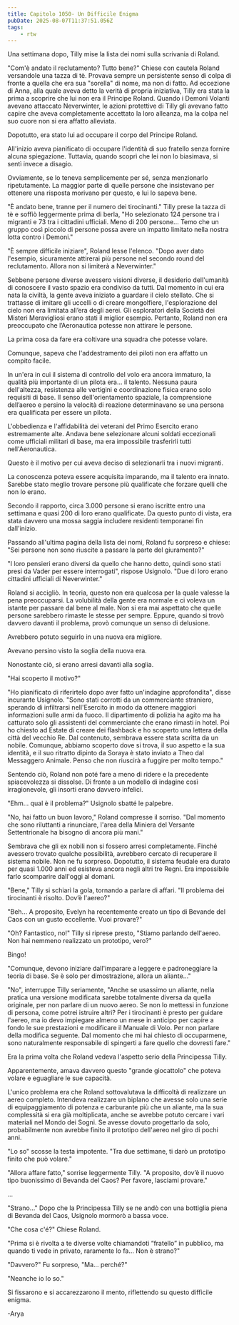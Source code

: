 ```yaml
---
title: Capitolo 1050- Un Difficile Enigma
pubDate: 2025-08-07T11:37:51.056Z
tags:
    - rtw
---
```



Una settimana dopo, Tilly mise la lista dei nomi sulla scrivania di Roland.


"Com'è andato il reclutamento? Tutto bene?" Chiese con cautela Roland versandole una tazza di tè. Provava sempre un persistente senso di colpa di fronte a quella che era sua "sorella" di nome, ma non di fatto. Ad eccezione di Anna, alla quale aveva detto la verità di propria iniziativa, Tilly era stata la prima a scoprire che lui non era il Principe Roland. Quando i Demoni Volanti avevano attaccato Neverwinter, le azioni protettive di Tilly gli avevano fatto capire che aveva completamente accettato la loro alleanza, ma la colpa nel suo cuore non si era affatto alleviata.


Dopotutto, era stato lui ad occupare il corpo del Principe Roland.


All'inizio aveva pianificato di occupare l'identità di suo fratello senza fornire alcuna spiegazione. Tuttavia, quando scoprì che lei non lo biasimava, si sentì invece a disagio.


Ovviamente, se lo teneva semplicemente per sé, senza menzionarlo ripetutamente. La maggior parte di quelle persone che insistevano per ottenere una risposta morivano per questo, e lui lo sapeva bene.


"È andato bene, tranne per il numero dei tirocinanti." Tilly prese la tazza di tè e soffiò leggermente prima di berla, "Ho selezionato 124 persone tra i migranti e 73 tra i cittadini ufficiali. Meno di 200 persone... Temo che un gruppo così piccolo di persone possa avere un impatto limitato nella nostra lotta contro i Demoni."


"È sempre difficile iniziare", Roland lesse l'elenco. "Dopo aver dato l'esempio, sicuramente attirerai più persone nel secondo round del reclutamento. Allora non si limiterà a Neverwinter."


Sebbene persone diverse avessero visioni diverse, il desiderio dell'umanità di conoscere il vasto spazio era condiviso da tutti. Dal momento in cui era nata la civiltà, la gente aveva iniziato a guardare il cielo stellato. Che si trattasse di imitare gli uccelli o di creare mongolfiere, l'esplorazione del cielo non era limitata all’era degli aerei. Gli esploratori della Società dei Misteri Meravigliosi erano stati il miglior esempio. Pertanto, Roland non era preoccupato che l’Aeronautica potesse non attirare le persone.


La prima cosa da fare era coltivare una squadra che potesse volare.


Comunque, sapeva che l'addestramento dei piloti non era affatto un compito facile.


In un'era in cui il sistema di controllo del volo era ancora immaturo, la qualità più importante di un pilota era... il talento. Nessuna paura dell'altezza, resistenza alle vertigini e coordinazione fisica erano solo requisiti di base. Il senso dell'orientamento spaziale, la comprensione dell’aereo e persino la velocità di reazione determinavano se una persona era qualificata per essere un pilota.


L'obbedienza e l'affidabilità dei veterani del Primo Esercito erano estremamente alte. Andava bene selezionare alcuni soldati eccezionali come ufficiali militari di base, ma era impossibile trasferirli tutti nell'Aeronautica.


Questo è il motivo per cui aveva deciso di selezionarli tra i nuovi migranti.


La conoscenza poteva essere acquisita imparando, ma il talento era innato. Sarebbe stato meglio trovare persone più qualificate che forzare quelli che non lo erano.


Secondo il rapporto, circa 3.000 persone si erano iscritte entro una settimana e quasi 200 di loro erano qualificate. Da questo punto di vista, era stata davvero una mossa saggia includere residenti temporanei fin dall'inizio.


Passando all'ultima pagina della lista dei nomi, Roland fu sorpreso e chiese: "Sei persone non sono riuscite a passare la parte del giuramento?"


"I loro pensieri erano diversi da quello che hanno detto, quindi sono stati presi da Vader per essere interrogati", rispose Usignolo. "Due di loro erano cittadini ufficiali di Neverwinter."


Roland si accigliò. In teoria, questo non era qualcosa per la quale valesse la pena preoccuparsi. La volubilità della gente era normale e ci voleva un istante per passare dal bene al male. Non si era mai aspettato che quelle persone sarebbero rimaste le stesse per sempre. Eppure, quando si trovò davvero davanti il problema, provò comunque un senso di delusione.


Avrebbero potuto seguirlo in una nuova era migliore.


Avevano persino visto la soglia della nuova era.


Nonostante ciò, si erano arresi davanti alla soglia.


"Hai scoperto il motivo?"


"Ho pianificato di riferirtelo dopo aver fatto un'indagine approfondita", disse incurante Usignolo. "Sono stati corrotti da un commerciante straniero, sperando di infiltrarsi nell'Esercito in modo da ottenere maggiori informazioni sulle armi da fuoco. Il dipartimento di polizia ha agito ma ha catturato solo gli assistenti del commerciante che erano rimasti in hotel. Poi ho chiesto ad Estate di creare dei flashback e ho scoperto una lettera della città del vecchio Re. Dal contenuto, sembrava essere stata scritta da un nobile. Comunque, abbiamo scoperto dove si trova, il suo aspetto e la sua identità, e il suo ritratto dipinto da Soraya è stato inviato a Theo dal Messaggero Animale. Penso che non riuscirà a fuggire per molto tempo."


Sentendo ciò, Roland non poté fare a meno di ridere e la precedente spiacevolezza si dissolse. Di fronte a un modello di indagine così irragionevole, gli insorti erano davvero infelici.


"Ehm... qual è il problema?" Usignolo sbatté le palpebre.


"No, hai fatto un buon lavoro," Roland compresse il sorriso. "Dal momento che sono riluttanti a rinunciare, l'area della Miniera del Versante Settentrionale ha bisogno di ancora più mani."


Sembrava che gli ex nobili non si fossero arresi completamente. Finché avessero trovato qualche possibilità, avrebbero cercato di recuperare il sistema nobile. Non ne fu sorpreso. Dopotutto, il sistema feudale era durato per quasi 1.000 anni ed esisteva ancora negli altri tre Regni. Era impossibile farlo scomparire dall'oggi al domani.


"Bene," Tilly si schiarì la gola, tornando a parlare di affari. "Il problema dei tirocinanti è risolto. Dov’è l'aereo?"


"Beh... A proposito, Evelyn ha recentemente creato un tipo di Bevande del Caos con un gusto eccellente. Vuoi provare?"


"Oh? Fantastico, no!" Tilly si riprese presto, "Stiamo parlando dell'aereo. Non hai nemmeno realizzato un prototipo, vero?"


Bingo!


"Comunque, devono iniziare dall'imparare a leggere e padroneggiare la teoria di base. Se è solo per dimostrazione, allora un aliante..."


"No", interruppe Tilly seriamente, "Anche se usassimo un aliante, nella pratica una versione modificata sarebbe totalmente diversa da quella originale, per non parlare di un nuovo aereo. Se non lo mettessi in funzione di persona, come potrei istruire altri? Per i tirocinanti è presto per guidare l'aereo, ma io devo impiegare almeno un mese in anticipo per capire a fondo le sue prestazioni e modificare il Manuale di Volo. Per non parlare della modifica seguente. Dal momento che mi hai chiesto di occuparmene, sono naturalmente responsabile di spingerti a fare quello che dovresti fare."


Era la prima volta che Roland vedeva l'aspetto serio della Principessa Tilly.


Apparentemente, amava davvero questo "grande giocattolo" che poteva volare e eguagliare le sue capacità.


L'unico problema era che Roland sottovalutava la difficoltà di realizzare un aereo completo. Intendeva realizzare un biplano che avesse solo una serie di equipaggiamento di potenza e carburante più che un aliante, ma la sua complessità si era già moltiplicata, anche se avrebbe potuto cercare i vari materiali nel Mondo dei Sogni. Se avesse dovuto progettarlo da solo, probabilmente non avrebbe finito il prototipo dell'aereo nel giro di pochi anni.


"Lo so" scosse la testa impotente. "Tra due settimane, ti darò un prototipo finito che può volare."


"Allora affare fatto," sorrise leggermente Tilly. "A proposito, dov’è il nuovo tipo buonissimo di Bevanda del Caos? Per favore, lasciami provare."


...


"Strano..." Dopo che la Principessa Tilly se ne andò con una bottiglia piena di Bevanda del Caos, Usignolo mormorò a bassa voce.


"Che cosa c'é?" Chiese Roland.


"Prima si è rivolta a te diverse volte chiamandoti “fratello” in pubblico, ma quando ti vede in privato, raramente lo fa... Non è strano?"


"Davvero?" Fu sorpreso, "Ma... perché?"


"Neanche io lo so."


Si fissarono e si accarezzarono il mento, riflettendo su questo difficile enigma.




-Arya


